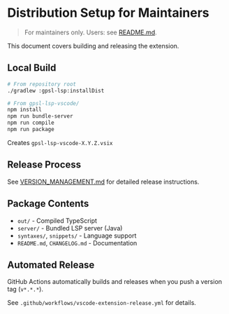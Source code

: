 # Distribution Setup for Maintainers

> For maintainers only. Users: see [README.md](../README.md).

This document covers building and releasing the extension.

## Local Build

```bash
# From repository root
./gradlew :gpsl-lsp:installDist

# From gpsl-lsp-vscode/
npm install
npm run bundle-server
npm run compile
npm run package
```

Creates `gpsl-lsp-vscode-X.Y.Z.vsix`

## Release Process

See [VERSION_MANAGEMENT.md](VERSION_MANAGEMENT.md) for detailed release instructions.

## Package Contents

- `out/` - Compiled TypeScript
- `server/` - Bundled LSP server (Java)
- `syntaxes/`, `snippets/` - Language support
- `README.md`, `CHANGELOG.md` - Documentation

## Automated Release

GitHub Actions automatically builds and releases when you push a version tag (`v*.*.*`).

See `.github/workflows/vscode-extension-release.yml` for details.
